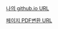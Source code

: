 [나의 github.io URL](https://yooonzero.github.io/)

[페이지 PDF변환 URL](https://www.sodapdf.com/ko/html-to-pdf/)

